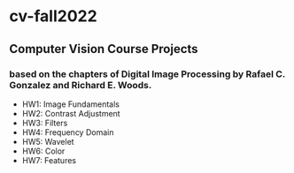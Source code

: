 # cv-fall2022
## Computer Vision Course Projects
### based on the chapters of Digital Image Processing by Rafael C. Gonzalez and Richard E. Woods.
* HW1: Image Fundamentals
* HW2: Contrast Adjustment
* HW3: Filters
* HW4: Frequency Domain
* HW5: Wavelet
* HW6: Color
* HW7: Features
